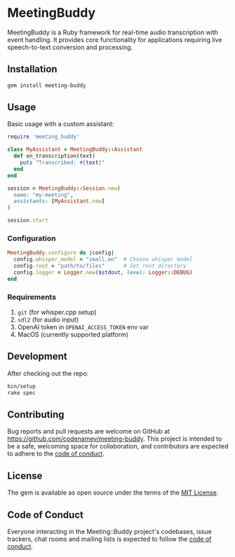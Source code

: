 # MeetingBuddy

MeetingBuddy is a Ruby framework for real-time audio transcription with event handling. It provides core functionality for applications requiring live speech-to-text conversion and processing.

## Installation

```bash
gem install meeting-buddy
```

## Usage

Basic usage with a custom assistant:

```ruby
require 'meeting_buddy'

class MyAssistant < MeetingBuddy::Assistant
  def on_transcription(text)
    puts "Transcribed: #{text}"
  end
end

session = MeetingBuddy::Session.new(
  name: "my-meeting",
  assistants: [MyAssistant.new]
)

session.start
```

### Configuration

```ruby
MeetingBuddy.configure do |config|
  config.whisper_model = "small.en"  # Choose whisper model
  config.root = "path/to/files"      # Set root directory
  config.logger = Logger.new($stdout, level: Logger::DEBUG)
end
```

### Requirements

1. `git` (for whisper.cpp setup)
2. `sdl2` (for audio input)
3. OpenAI token in `OPENAI_ACCESS_TOKEN` env var
4. MacOS (currently supported platform)

## Development

After checking out the repo:

```bash
bin/setup
rake spec
```

## Contributing

Bug reports and pull requests are welcome on GitHub at https://github.com/codenamev/meeting-buddy. This project is intended to be a safe, welcoming space for collaboration, and contributors are expected to adhere to the [code of conduct](https://github.com/codenamev/meeting-buddy/blob/main/CODE_OF_CONDUCT.md).

## License

The gem is available as open source under the terms of the [MIT License](https://opensource.org/licenses/MIT).

## Code of Conduct

Everyone interacting in the Meeting::Buddy project's codebases, issue trackers, chat rooms and mailing lists is expected to follow the [code of conduct](https://github.com/codenamev/meeting-buddy/blob/main/CODE_OF_CONDUCT.md).
